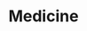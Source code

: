 ---
title: Medicine
menu:
  sidebar:
    name: Medicine
    identifier: medicine
    parent: book-reviews
    weight: 10
---